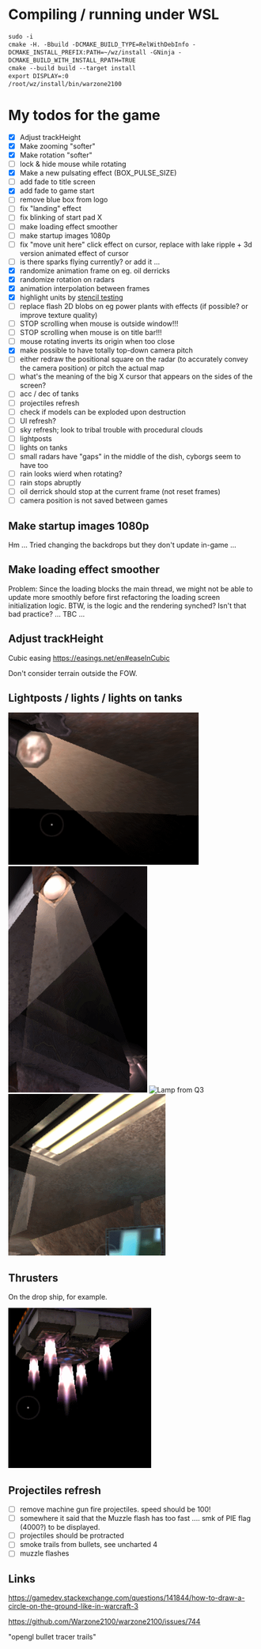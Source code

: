 Compiling / running under WSL
=====

    sudo -i
    cmake -H. -Bbuild -DCMAKE_BUILD_TYPE=RelWithDebInfo -DCMAKE_INSTALL_PREFIX:PATH=~/wz/install -GNinja -DCMAKE_BUILD_WITH_INSTALL_RPATH=TRUE
    cmake --build build --target install
    export DISPLAY=:0
    /root/wz/install/bin/warzone2100

My todos for the game
=====================

* [x] Adjust trackHeight
* [x] Make zooming "softer"
* [x] Make rotation "softer"
* [ ] lock & hide mouse while rotating
* [x] Make a new pulsating effect (BOX_PULSE_SIZE)
* [ ] add fade to title screen
* [x] add fade to game start
* [ ] remove blue box from logo
* [ ] fix "landing" effect
* [ ] fix blinking of start pad X
* [ ] make loading effect smoother
* [ ] make startup images 1080p
* [ ] fix "move unit here" click effect on cursor, replace with lake ripple + 3d version animated effect of cursor
* [ ] is there sparks flying currently? or add it ...
* [x] randomize animation frame on eg. oil derricks
* [x] randomize rotation on radars
* [x] animation interpolation between frames
* [x] highlight units by [stencil testing](https://learnopengl.com/Advanced-OpenGL/Stencil-testing)
* [ ] replace flash 2D blobs on eg power plants with effects (if possible? or improve texture quality)
* [ ] STOP scrolling when mouse is outside window!!!
* [ ] STOP scrolling when mouse is on title bar!!!
* [ ] mouse rotating inverts its origin when too close
* [x] make possible to have totally top-down camera pitch
* [ ] either redraw the positional square on the radar (to accurately convey the camera position) or pitch the actual map
* [ ] what's the meaning of the big X cursor that appears on the sides of the screen?
* [ ] acc / dec of tanks
* [ ] projectiles refresh
* [ ] check if models can be exploded upon destruction
* [ ] UI refresh?
* [ ] sky refresh; look to tribal trouble with procedural clouds
* [ ] lightposts
* [ ] lights on tanks
* [ ] small radars have "gaps" in the middle of the dish, cyborgs seem to have too
* [ ] rain looks wierd when rotating?
* [ ] rain stops abruptly
* [ ] oil derrick should stop at the current frame (not reset frames)
* [ ] camera position is not saved between games

Make startup images 1080p
-------------------------

Hm ... Tried changing the backdrops but they don't update in-game ...

Make loading effect smoother
----------------------------

Problem: Since the loading blocks the main thread, we might not be able to update more smoothly before first refactoring the loading screen initialization logic. BTW, is the logic and the rendering synched? Isn't that bad practice? ... TBC ...

Adjust trackHeight
------------------

Cubic easing https://easings.net/en#easeInCubic

Don't consider terrain outside the FOW.

Lightposts / lights / lights on tanks
-------------------------------------

![Lamp from Q3](lamp1.gif)
![Lamp from Q3](lamp2.gif)
![Lamp from Q3](lamp3.gif)
![Lamp from Q3](lamp4.gif)

Thrusters
---------

On the drop ship, for example.

![Thruster from Q3](thruster.gif)

Projectiles refresh
-------------------

* [ ] remove machine gun fire projectiles. speed should be 100!
* [ ] somewhere it said that the Muzzle flash has too fast .... smk of PIE flag (4000?) to be displayed.
* [ ] projectiles should be protracted
* [ ] smoke trails from bullets, see uncharted 4
* [ ] muzzle flashes

Links
-----

https://gamedev.stackexchange.com/questions/141844/how-to-draw-a-circle-on-the-ground-like-in-warcraft-3

https://github.com/Warzone2100/warzone2100/issues/744

"opengl bullet tracer trails"
